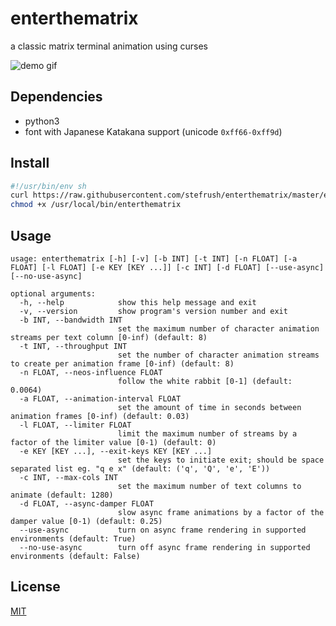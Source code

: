 # enterthematrix

a classic matrix terminal animation using curses

<img src="https://enterthematrix.space/img/demo.gif" alt="demo gif">

## Dependencies

* python3
* font with Japanese Katakana support (unicode `0xff66-0xff9d`)

## Install

```sh
#!/usr/bin/env sh
curl https://raw.githubusercontent.com/stefrush/enterthematrix/master/enterthematrix -o /usr/local/bin/enterthematrix
chmod +x /usr/local/bin/enterthematrix
```

## Usage

```
usage: enterthematrix [-h] [-v] [-b INT] [-t INT] [-n FLOAT] [-a FLOAT] [-l FLOAT] [-e KEY [KEY ...]] [-c INT] [-d FLOAT] [--use-async] [--no-use-async]

optional arguments:
  -h, --help            show this help message and exit
  -v, --version         show program's version number and exit
  -b INT, --bandwidth INT
                        set the maximum number of character animation streams per text column [0-inf) (default: 8)
  -t INT, --throughput INT
                        set the number of character animation streams to create per animation frame [0-inf) (default: 8)
  -n FLOAT, --neos-influence FLOAT
                        follow the white rabbit [0-1] (default: 0.0064)
  -a FLOAT, --animation-interval FLOAT
                        set the amount of time in seconds between animation frames [0-inf) (default: 0.03)
  -l FLOAT, --limiter FLOAT
                        limit the maximum number of streams by a factor of the limiter value [0-1) (default: 0)
  -e KEY [KEY ...], --exit-keys KEY [KEY ...]
                        set the keys to initiate exit; should be space separated list eg. "q e x" (default: ('q', 'Q', 'e', 'E'))
  -c INT, --max-cols INT
                        set the maximum number of text columns to animate (default: 1280)
  -d FLOAT, --async-damper FLOAT
                        slow async frame animations by a factor of the damper value [0-1) (default: 0.25)
  --use-async           turn on async frame rendering in supported environments (default: True)
  --no-use-async        turn off async frame rendering in supported environments (default: False)
```

## License

[MIT](https://github.com/stefrush/enterthematrix/blob/master/LICENSE)

